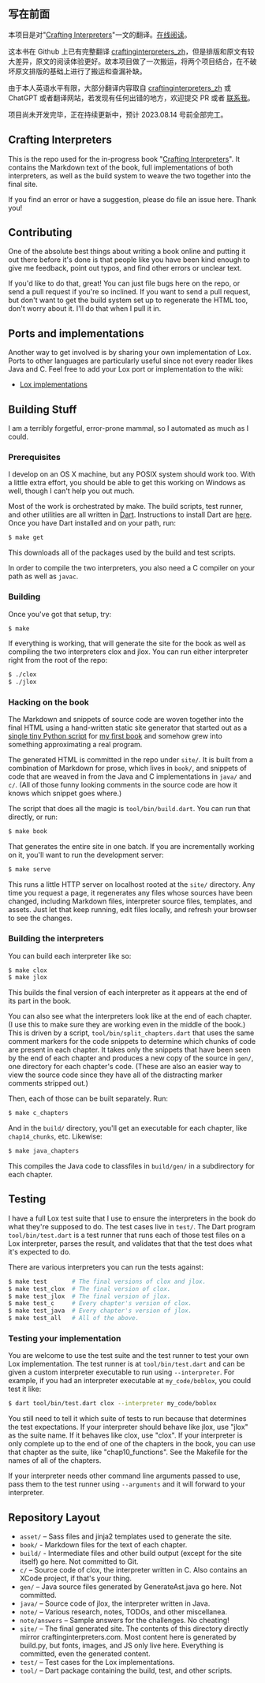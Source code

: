 ## 写在前面
本项目是对"[Crafting Interpreters][]"一文的翻译。[在线阅读](zaslee.github.io/craftinginterpreters/)。

这本书在 Github 上已有完整翻译 [craftinginterpreters_zh][]，但是排版和原文有较大差异，原文的阅读体验更好。故本项目做了一次搬运，将两个项目结合，在不破坏原文排版的基础上进行了搬运和查漏补缺。

由于本人英语水平有限，大部分翻译内容取自 [craftinginterpreters_zh][] 或 ChatGPT 或者翻译网站，若发现有任何出错的地方，欢迎提交 PR 或者 [联系我][zhihu]。

项目尚未开发完毕，正在持续更新中，预计 2023.08.14 号前全部完工。
## Crafting Interpreters
This is the repo used for the in-progress book "[Crafting Interpreters][]". It
contains the Markdown text of the book, full implementations of both
interpreters, as well as the build system to weave the two together into the
final site.

[crafting interpreters]: http://craftinginterpreters.com
[craftinginterpreters_zh]: https://github.com/GuoYaxiang/craftinginterpreters_zh
[zhihu]: https://www.zhihu.com/people/an-you-wo


If you find an error or have a suggestion, please do file an issue here. Thank
you!

## Contributing

One of the absolute best things about writing a book online and putting it out
there before it's done is that people like you have been kind enough to give me
feedback, point out typos, and find other errors or unclear text.

If you'd like to do that, great! You can just file bugs here on the repo, or
send a pull request if you're so inclined. If you want to send a pull request,
but don't want to get the build system set up to regenerate the HTML too, don't
worry about it. I'll do that when I pull it in.

## Ports and implementations

Another way to get involved is by sharing your own implementation of Lox. Ports
to other languages are particularly useful since not every reader likes Java and
C. Feel free to add your Lox port or implementation to the wiki:

* [Lox implementations][]

[lox implementations]: https://github.com/munificent/craftinginterpreters/wiki/Lox-implementations

## Building Stuff

I am a terribly forgetful, error-prone mammal, so I automated as much as I
could.

### Prerequisites

I develop on an OS X machine, but any POSIX system should work too. With a
little extra effort, you should be able to get this working on Windows as well,
though I can't help you out much.

Most of the work is orchestrated by make. The build scripts, test runner, and
other utilities are all written in [Dart][]. Instructions to install Dart are
[here][install]. Once you have Dart installed and on your path, run:

```sh
$ make get
```

[dart]: https://dart.dev/
[install]: https://dart.dev/get-dart

This downloads all of the packages used by the build and test scripts.

In order to compile the two interpreters, you also need a C compiler on your
path as well as `javac`.

### Building

Once you've got that setup, try:

```sh
$ make
```

If everything is working, that will generate the site for the book as well as
compiling the two interpreters clox and jlox. You can run either interpreter
right from the root of the repo:

```sh
$ ./clox
$ ./jlox
```

### Hacking on the book

The Markdown and snippets of source code are woven together into the final HTML
using a hand-written static site generator that started out as a [single tiny
Python script][py] for [my first book][gpp] and somehow grew into something
approximating a real program.

[py]: https://github.com/munificent/game-programming-patterns/blob/master/script/format.py
[gpp]: http://gameprogrammingpatterns.com/

The generated HTML is committed in the repo under `site/`. It is built from a
combination of Markdown for prose, which lives in `book/`, and snippets of code
that are weaved in from the Java and C implementations in `java/` and `c/`. (All
of those funny looking comments in the source code are how it knows which
snippet goes where.)

The script that does all the magic is `tool/bin/build.dart`. You can run that
directly, or run:

```sh
$ make book
```

That generates the entire site in one batch. If you are incrementally working
on it, you'll want to run the development server:

```sh
$ make serve
```

This runs a little HTTP server on localhost rooted at the `site/` directory.
Any time you request a page, it regenerates any files whose sources have been
changed, including Markdown files, interpreter source files, templates, and
assets. Just let that keep running, edit files locally, and refresh your
browser to see the changes.

### Building the interpreters

You can build each interpreter like so:

```sh
$ make clox
$ make jlox
```

This builds the final version of each interpreter as it appears at the end of
its part in the book.

You can also see what the interpreters look like at the end of each chapter. (I
use this to make sure they are working even in the middle of the book.) This is
driven by a script, `tool/bin/split_chapters.dart` that uses the same comment
markers for the code snippets to determine which chunks of code are present in
each chapter. It takes only the snippets that have been seen by the end of each
chapter and produces a new copy of the source in `gen/`, one directory for each
chapter's code. (These are also an easier way to view the source code since they
have all of the distracting marker comments stripped out.)

Then, each of those can be built separately. Run:

```sh
$ make c_chapters
```

And in the `build/` directory, you'll get an executable for each chapter, like
`chap14_chunks`, etc. Likewise:

```sh
$ make java_chapters
```

This compiles the Java code to classfiles in `build/gen/` in a subdirectory for
each chapter.

## Testing

I have a full Lox test suite that I use to ensure the interpreters in the book
do what they're supposed to do. The test cases live in `test/`. The Dart
program `tool/bin/test.dart` is a test runner that runs each of those test
files on a Lox interpreter, parses the result, and validates that that the test
does what it's expected to do.

There are various interpreters you can run the tests against:

```sh
$ make test       # The final versions of clox and jlox.
$ make test_clox  # The final version of clox.
$ make test_jlox  # The final version of jlox.
$ make test_c     # Every chapter's version of clox.
$ make test_java  # Every chapter's version of jlox.
$ make test_all   # All of the above.
```

### Testing your implementation

You are welcome to use the test suite and the test runner to test your own Lox
implementation. The test runner is at `tool/bin/test.dart` and can be given a
custom interpreter executable to run using `--interpreter`. For example, if you
had an interpreter executable at `my_code/boblox`, you could test it like:

```sh
$ dart tool/bin/test.dart clox --interpreter my_code/boblox
```

You still need to tell it which suite of tests to run because that determines
the test expectations. If your interpreter should behave like jlox, use "jlox"
as the suite name. If it behaves like clox, use "clox". If your interpreter is
only complete up to the end of one of the chapters in the book, you can use
that chapter as the suite, like "chap10_functions". See the Makefile for the
names of all of the chapters.

If your interpreter needs other command line arguments passed to use, pass them
to the test runner using `--arguments` and it will forward to your interpreter.

## Repository Layout

*   `asset/` – Sass files and jinja2 templates used to generate the site.
*   `book/` - Markdown files for the text of each chapter.
*   `build/` - Intermediate files and other build output (except for the site
    itself) go here. Not committed to Git.
*   `c/` – Source code of clox, the interpreter written in C. Also contains an
    XCode project, if that's your thing.
*   `gen/` – Java source files generated by GenerateAst.java go here. Not
    committed.
*   `java/` – Source code of jlox, the interpreter written in Java.
*   `note/` – Various research, notes, TODOs, and other miscellanea.
*   `note/answers` – Sample answers for the challenges. No cheating!
*   `site/` – The final generated site. The contents of this directory directly
    mirror craftinginterpreters.com. Most content here is generated by build.py,
    but fonts, images, and JS only live here. Everything is committed, even the
    generated content.
*   `test/` – Test cases for the Lox implementations.
*   `tool/` – Dart package containing the build, test, and other scripts.
